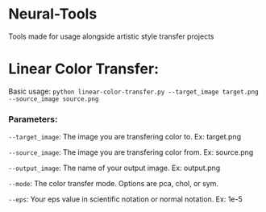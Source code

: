 # Neural-Tools
Tools made for usage alongside artistic style transfer projects

# Linear Color Transfer:

Basic usage: `python linear-color-transfer.py --target_image target.png --source_image source.png`

### Parameters: 

`--target_image`: The image you are transfering color to. Ex: target.png

`--source_image`: The image you are transfering color from. Ex: source.png

`--output_image`: The name of your output image. Ex: output.png

`--mode`: The color transfer mode. Options are pca, chol, or sym.

`--eps`: Your eps value in scientific notation or normal notation. Ex: 1e-5

